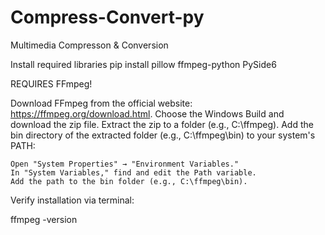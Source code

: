# Compress-Convert-py
Multimedia Compresson &amp; Conversion 

Install required libraries pip install pillow ffmpeg-python PySide6

REQUIRES FFmpeg!

Download FFmpeg from the official website: https://ffmpeg.org/download.html.
Choose the Windows Build and download the zip file.
Extract the zip to a folder (e.g., C:\ffmpeg).
Add the bin directory of the extracted folder (e.g., C:\ffmpeg\bin) to your system's PATH:

    Open "System Properties" → "Environment Variables."
    In "System Variables," find and edit the Path variable.
    Add the path to the bin folder (e.g., C:\ffmpeg\bin).

Verify installation via terminal:

ffmpeg -version
